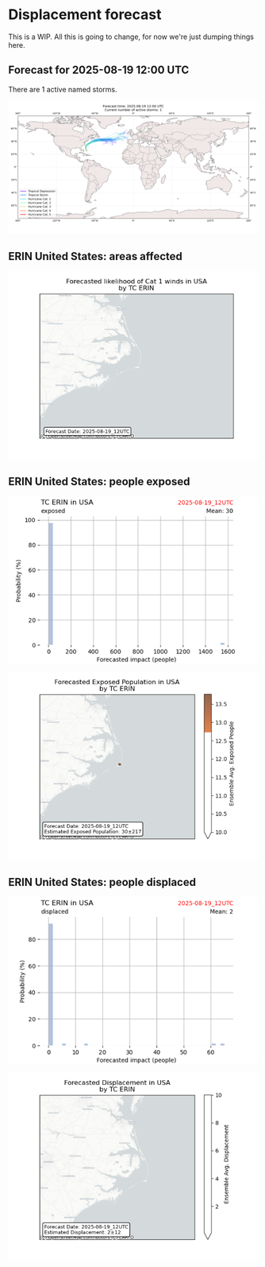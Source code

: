 # Displacement forecast

This is a WIP. All this is going to change, for now we're just dumping things here.
## Forecast for 2025-08-19 12:00 UTC

There are 1 active named storms.

![Active storm ensemble tracks](ECMWF_TC_tracks_20250819120000.png)

## ERIN United States: areas affected

![Map of areas possibly experiencing Cat 1 winds](impact-map_TC_ECMWF_ens_ERIN_2025-08-19_12UTC_USA_cat1.png)
## ERIN United States: people exposed

![Histogram of possible exposed population](impact-histogram_TC_ECMWF_ens_ERIN_2025-08-19_12UTC_USA_exposed.png)

![Map of possible exposed population](impact-map_TC_ECMWF_ens_ERIN_2025-08-19_12UTC_USA_exposed.png)

## ERIN United States: people displaced

![Histogram of possible displaced population](impact-histogram_TC_ECMWF_ens_ERIN_2025-08-19_12UTC_USA_displaced.png)

![Map of possible displaced population](impact-map_TC_ECMWF_ens_ERIN_2025-08-19_12UTC_USA_displaced.png)

